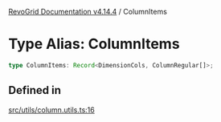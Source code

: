 [RevoGrid Documentation v4.14.4](README.md) / ColumnItems

# Type Alias: ColumnItems

```ts
type ColumnItems: Record<DimensionCols, ColumnRegular[]>;
```

## Defined in

[src/utils/column.utils.ts:16](https://github.com/revolist/revogrid/blob/a32d3a869ff2d770043cd2738815e885c8f5d1a9/src/utils/column.utils.ts#L16)
